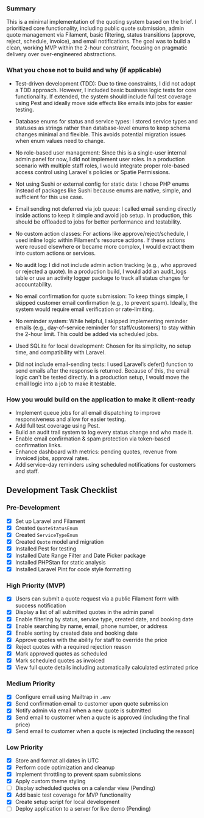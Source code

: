 ### Summary
This is a minimal implementation of the quoting system based on the brief. I prioritized core functionality, including public quote submission, admin quote management via Filament, basic filtering, status transitions (approve, reject, schedule, invoice), and email notifications.
The goal was to build a clean, working MVP within the 2-hour constraint, focusing on pragmatic delivery over over-engineered abstractions.


### What you chose not to build and why (if applicable)
- Test-driven development (TDD):
Due to time constraints, I did not adopt a TDD approach. However, I included basic business logic tests for core functionality. If extended, the system should include full test coverage using Pest and ideally move side effects like emails into jobs for easier testing.

- Database enums for status and service types:
I stored service types and statuses as strings rather than database-level enums to keep schema changes minimal and flexible. This avoids potential migration issues when enum values need to change.

- No role-based user management:
Since this is a single-user internal admin panel for now, I did not implement user roles. In a production scenario with multiple staff roles, I would integrate proper role-based access control using Laravel's policies or Spatie Permissions.

- Not using Sushi or external config for static data:
I chose PHP enums instead of packages like Sushi because enums are native, simple, and sufficient for this use case.

- Email sending not deferred via job queue:
I called email sending directly inside actions to keep it simple and avoid job setup. In production, this should be offloaded to jobs for better performance and testability.

- No custom action classes:
For actions like approve/reject/schedule, I used inline logic within Filament's resource actions. If these actions were reused elsewhere or became more complex, I would extract them into custom actions or services.

- No audit log:
I did not include admin action tracking (e.g., who approved or rejected a quote). In a production build, I would add an audit_logs table or use an activity logger package to track all status changes for accountability.

- No email confirmation for quote submission:
To keep things simple, I skipped customer email confirmation (e.g., to prevent spam). Ideally, the system would require email verification or rate-limiting.

- No reminder system:
While helpful, I skipped implementing reminder emails (e.g., day-of-service reminder for staff/customers) to stay within the 2-hour limit. This could be added via scheduled jobs.

- Used SQLite for local development:
Chosen for its simplicity, no setup time, and compatibility with Laravel.

- Did not include email-sending tests:
I used Laravel’s defer() function to send emails after the response is returned. Because of this, the email logic can't be tested directly. In a production setup, I would move the email logic into a job to make it testable.


### How you would build on the application to make it client-ready
- Implement queue jobs for all email dispatching to improve responsiveness and allow for easier testing.
- Add full test coverage using Pest.
- Build an audit trail system to log every status change and who made it.
- Enable email confirmation & spam protection via token-based confirmation links.
- Enhance dashboard with metrics: pending quotes, revenue from invoiced jobs, approval rates.
- Add service-day reminders using scheduled notifications for customers and staff.


## Development Task Checklist

### Pre-Development
- [x] Set up Laravel and Filament
- [x] Created `QuoteStatusEnum`
- [x] Created `ServiceTypeEnum`
- [x] Created `Quote` model and migration
- [x] Installed Pest for testing
- [x] Installed Date Range Filter and Date Picker package
- [x] Installed PHPStan for static analysis
- [x] Installed Laravel Pint for code style formatting

### High Priority (MVP)
- [x] Users can submit a quote request via a public Filament form with success notification
- [x] Display a list of all submitted quotes in the admin panel
- [x] Enable filtering by status, service type, created date, and booking date
- [x] Enable searching by name, email, phone number, or address
- [x] Enable sorting by created date and booking date
- [x] Approve quotes with the ability for staff to override the price
- [x] Reject quotes with a required rejection reason
- [x] Mark approved quotes as scheduled
- [x] Mark scheduled quotes as invoiced
- [x] View full quote details including automatically calculated estimated price

### Medium Priority
- [x] Configure email using Mailtrap in `.env`
- [x] Send confirmation email to customer upon quote submission
- [x] Notify admin via email when a new quote is submitted
- [x] Send email to customer when a quote is approved (including the final price)
- [x] Send email to customer when a quote is rejected (including the reason)

### Low Priority
- [x] Store and format all dates in UTC
- [x] Perform code optimization and cleanup
- [x] Implement throttling to prevent spam submissions
- [x] Apply custom theme styling
- [ ] Display scheduled quotes on a calendar view (Pending)
- [x] Add basic test coverage for MVP functionality
- [x] Create setup script for local development
- [ ] Deploy application to a server for live demo (Pending)

